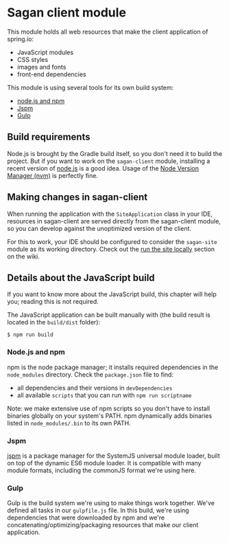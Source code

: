 # Sagan client module

This module holds all web resources that make the client application of spring.io:

* JavaScript modules
* CSS styles
* images and fonts
* front-end dependencies

This module is using several tools for its own build system:

* [node.js and npm](http://nodejs.org)
* [Jspm](https://jspm.io)
* [Gulp](http://gulpjs.com)

## Build requirements

Node.js is brought by the Gradle build itself, so you don't need it to build the project.
But if you want to work on the `sagan-client` module, installing a recent version of [node.js](http://nodejs.org)
is a good idea. Usage of the [Node Version Manager (nvm)](https://github.com/creationix/nvm) is perfectly fine.

## Making changes in sagan-client

When running the application with the `SiteApplication` class in your IDE, resources in sagan-client are served
directly from the sagan-client module, so you can develop against the unoptimized version of the client.

For this to work, your IDE should be configured to consider the `sagan-site` module as its working directory. Check out
the [run the site locally](https://github.com/spring-io/sagan/wiki/Run-the-site-locally) section on the wiki.

## Details about the JavaScript build

If you want to know more about the JavaScript build, this chapter will help you; reading this is not required.

The JavaScript application can be built manually with (the build result is located in the `build/dist` folder):

```
$ npm run build
```

### Node.js and npm

npm is the node package manager; it installs required dependencies in the `node_modules` directory.
Check the `package.json` file to find:

- all dependencies and their versions in `devDependencies`
- all available `scripts` that you can run with `npm run scriptname`

Note: we make extensive use of npm scripts so you don't have to install binaries globally on your system's PATH.
npm dynamically adds binaries listed in `node_modules/.bin` to its own PATH.

### Jspm

[jspm](https://jspm.io) is a package manager for the SystemJS universal module loader, built on top of the
dynamic ES6 module loader. It is compatible with many module formats, including the commonJS format we're using here.

### Gulp

Gulp is the build system we're using to make things work together.
We've defined all tasks in our `gulpfile.js` file.
In this build, we're using dependencies that were downloaded by npm and we're concatenating/optimizing/packaging
resources that make our client application.